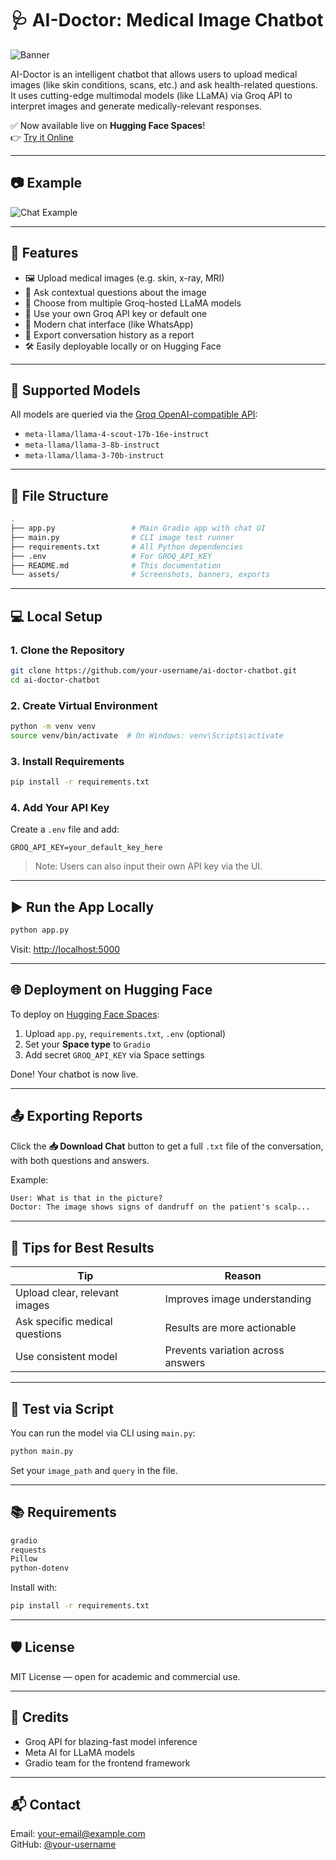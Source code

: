 # 🩺 AI-Doctor: Medical Image Chatbot

![Banner](https://placehold.co/1200x300?text=AI+Doctor+Medical+Chatbot)

AI-Doctor is an intelligent chatbot that allows users to upload medical images (like skin conditions, scans, etc.) and ask health-related questions. It uses cutting-edge multimodal models (like LLaMA) via Groq API to interpret images and generate medically-relevant responses.

✅ Now available live on **Hugging Face Spaces**!  
👉 [Try it Online](https://huggingface.co/spaces/your-username/ai-doctor-medical-chatbot)

---

## 📷 Example

![Chat Example](./f9ebf018-f06f-42d7-9311-938de0097170.png)

---

## 🚀 Features

- 🖼️ Upload medical images (e.g. skin, x-ray, MRI)
- 💬 Ask contextual questions about the image
- 🧠 Choose from multiple Groq-hosted LLaMA models
- 🔑 Use your own Groq API key or default one
- 💬 Modern chat interface (like WhatsApp)
- 🧾 Export conversation history as a report
- 🛠️ Easily deployable locally or on Hugging Face

---

## 🧠 Supported Models

All models are queried via the [Groq OpenAI-compatible API](https://groq.com):

- `meta-llama/llama-4-scout-17b-16e-instruct`
- `meta-llama/llama-3-8b-instruct`
- `meta-llama/llama-3-70b-instruct`

---

## 📁 File Structure

```bash
.
├── app.py                 # Main Gradio app with chat UI
├── main.py                # CLI image test runner
├── requirements.txt       # All Python dependencies
├── .env                   # For GROQ_API_KEY
├── README.md              # This documentation
└── assets/                # Screenshots, banners, exports
```

---

## 💻 Local Setup

### 1. Clone the Repository

```bash
git clone https://github.com/your-username/ai-doctor-chatbot.git
cd ai-doctor-chatbot
```

### 2. Create Virtual Environment

```bash
python -m venv venv
source venv/bin/activate  # On Windows: venv\Scripts\activate
```

### 3. Install Requirements

```bash
pip install -r requirements.txt
```

### 4. Add Your API Key

Create a `.env` file and add:

```
GROQ_API_KEY=your_default_key_here
```

> Note: Users can also input their own API key via the UI.

---

## ▶️ Run the App Locally

```bash
python app.py
```

Visit: [http://localhost:5000](http://localhost:5000)

---

## 🌐 Deployment on Hugging Face

To deploy on [Hugging Face Spaces](https://huggingface.co/spaces):

1. Upload `app.py`, `requirements.txt`, `.env` (optional)
2. Set your **Space type** to `Gradio`
3. Add secret `GROQ_API_KEY` via Space settings

Done! Your chatbot is now live.

---

## 📤 Exporting Reports

Click the **📥 Download Chat** button to get a full `.txt` file of the conversation, with both questions and answers.

Example:
```txt
User: What is that in the picture?
Doctor: The image shows signs of dandruff on the patient's scalp...
```

---

## 🎯 Tips for Best Results

| Tip | Reason |
|-----|--------|
| Upload clear, relevant images | Improves image understanding |
| Ask specific medical questions | Results are more actionable |
| Use consistent model | Prevents variation across answers |

---

## 🧪 Test via Script

You can run the model via CLI using `main.py`:

```bash
python main.py
```

Set your `image_path` and `query` in the file.

---

## 📚 Requirements

```txt
gradio
requests
Pillow
python-dotenv
```

Install with:

```bash
pip install -r requirements.txt
```

---

## 🛡️ License

MIT License — open for academic and commercial use.

---

## 🤝 Credits

- Groq API for blazing-fast model inference
- Meta AI for LLaMA models
- Gradio team for the frontend framework

---

## 📬 Contact

Email: your-email@example.com  
GitHub: [@your-username](https://github.com/your-username)

